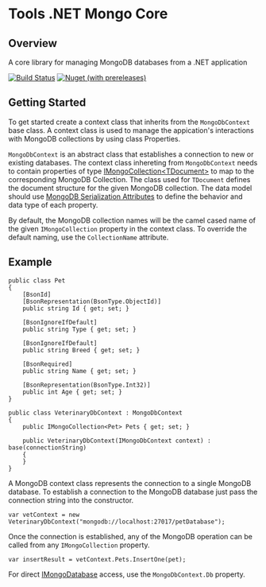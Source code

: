 # Tools .NET Mongo Core

## Overview

A core library for managing MongoDB databases from a .NET application

[![Build Status](https://dev.azure.com/councildevelopment/Dot%20Net%20Mongo/_apis/build/status/ndichiaro.dotnet-mongo?branchName=main)](https://dev.azure.com/councildevelopment/Dot%20Net%20Mongo/_build/latest?definitionId=5&branchName=main) [![Nuget (with prereleases)](https://img.shields.io/nuget/vpre/Tools.Net.Mongo.Core)](https://www.nuget.org/packages/Tools.Net.Mongo.Core)

## Getting Started

To get started create a context class that inherits from the `MongoDbContext` base class. A context class is used to manage the appication's interactions with MongoDB collections by using class Properties.

`MongoDbContext` is an abstract class that establishes a connection to new or existing databases. The context class inhereting from `MongoDbContext` needs to contain properties of type [IMongoCollection\<TDocument\>](https://mongodb.github.io/mongo-csharp-driver/2.8/apidocs/html/T_MongoDB_Driver_IMongoCollection_1.htm) to map to the corresponding MongoDB Collection. The class used for `TDocument` defines the document structure for the given MongoDB collection. The data model should use [MongoDB Serialization Attributes](https://mongodb.github.io/mongo-csharp-driver/2.8/apidocs/html/N_MongoDB_Bson_Serialization_Attributes.htm) to define the behavior and data type of each property.

By default, the MongoDB collection names will be the camel cased name of the given `IMongoCollection` property in the context class. To override the default naming, use the `CollectionName` attribute.

## Example

```
public class Pet
{
    [BsonId]
    [BsonRepresentation(BsonType.ObjectId)]
    public string Id { get; set; }
    
    [BsonIgnoreIfDefault]
    public string Type { get; set; }
    
    [BsonIgnoreIfDefault]
    public string Breed { get; set; }
    
    [BsonRequired]
    public string Name { get; set; }
    
    [BsonRepresentation(BsonType.Int32)]
    public int Age { get; set; }
}
```
```
public class VeterinaryDbContext : MongoDbContext
{
    public IMongoCollection<Pet> Pets { get; set; }

    public VeterinaryDbContext(IMongoDbContext context) : base(connectionString)
    {
    }
}
```

 A MongoDB context class represents the connection to a single MongoDB database. To establish a connection to the MongoDB database just pass the connection string into the constructor.

```
var vetContext = new VeterinaryDbContext("mongodb://localhost:27017/petDatabase");
```

Once the connection is established, any of the MongoDB operation can be called from any `IMongoCollection` property.

```
var insertResult = vetContext.Pets.InsertOne(pet);
```

For direct [IMongoDatabase](https://mongodb.github.io/mongo-csharp-driver/2.8/apidocs/html/T_MongoDB_Driver_IMongoDatabase.htm) access, use the `MongoDbContext.Db` property. 